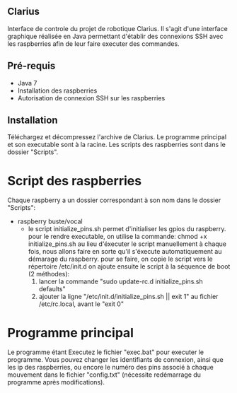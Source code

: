 ## Clarius
Interface de controle du projet de robotique Clarius. Il s'agit d'une interface graphique réalisée en Java permettant d'établir des connexions SSH avec les raspberries afin de leur faire executer des commandes.

## Pré-requis
- Java 7
- Installation des raspberries
- Autorisation de connexion SSH sur les raspberries

## Installation
Téléchargez et décompressez l'archive de Clarius. Le programme principal et son executable sont à la racine. Les scripts des raspberries sont dans le dossier "Scripts".
# Script des raspberries
Chaque raspberry a un dossier correspondant à son nom dans le dossier "Scripts":
- raspberry buste/vocal
    - le script initialize_pins.sh permet d'initialiser les gpios du raspberry.
    pour le rendre executable, on utilise la commande: chmod +x initialize_pins.sh
au lieu d'éxecuter le script manuellement à chaque fois, nous allons faire en sorte qu'il s'éxecute automatiquement au démarage du raspberry.
pour se faire, on copie le script vers le répertoire /etc/init.d
on ajoute ensuite le script à la séquence de boot (2 méthodes): 
      1. lancer la commande "sudo update-rc.d initialize_pins.sh defaults"
      2. ajouter la ligne "/etc/init.d/initialize_pins.sh || exit 1" au fichier /etc/rc.local, avant le "exit 0"



# Programme principal
Le programme étant Executez le fichier "exec.bat" pour executer le programme. Vous pouvez changer les identifiants de connexion, ainsi que les ip des raspberries, ou encore le numéro des pins associé à chaque mouvement dans le fichier "config.txt" (nécessite redémarrage du programme après modifications).
